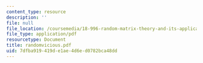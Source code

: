 ```yaml
---
content_type: resource
description: ''
file: null
file_location: /coursemedia/18-996-random-matrix-theory-and-its-applications-spring-2004/7dfba919419de1ae4d6ed0782bca48dd_randomvicious.pdf
file_type: application/pdf
resourcetype: Document
title: randomvicious.pdf
uid: 7dfba919-419d-e1ae-4d6e-d0782bca48dd
---
```


